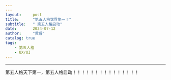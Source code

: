 ```yaml
---
---
layout:     post
title:      "第五人格世界第一！"
subtitle:   " 第五人格启动"
date:       2024-07-12 
author:     "黄昏"
catalog: true
tags:
    - 第五人格
    - UX/UI
---
```

---

第五人格天下第一，第五人格启动！！！！！！！！！！！！！！！
